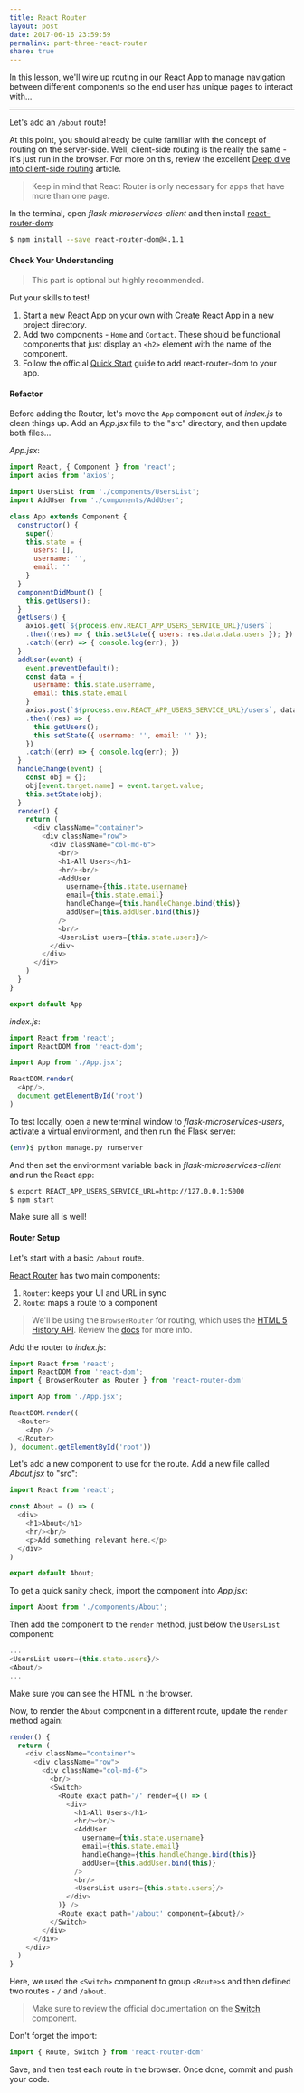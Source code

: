 ```yaml
---
title: React Router
layout: post
date: 2017-06-16 23:59:59
permalink: part-three-react-router
share: true
---
```


In this lesson, we'll wire up routing in our React App to manage navigation between different components so the end user has unique pages to interact with...

---

Let's add an `/about` route!

At this point, you should already be quite familiar with the concept of routing on the server-side. Well, client-side routing is the really the same - it's just run in the browser. For more on this, review the excellent [Deep dive into client-side routing](http://krasimirtsonev.com/blog/article/deep-dive-into-client-side-routing-navigo-pushstate-hash) article.

> Keep in mind that React Router is only necessary for apps that have more than one page.



In the terminal, open *flask-microservices-client* and then install [react-router-dom](https://github.com/ReactTraining/react-router/tree/master/packages/react-router-dom):

```sh
$ npm install --save react-router-dom@4.1.1
```

#### Check Your Understanding

> This part is optional but highly recommended.

Put your skills to test!

1. Start a new React App on your own with Create React App in a new project directory.
1. Add two components - `Home` and `Contact`. These should be functional components that just display an `<h2>` element with the name of the component.
1. Follow the official [Quick Start](https://reacttraining.com/react-router/web/guides/quick-start) guide to add react-router-dom to your app.

#### Refactor

Before adding the Router, let's move the `App` component out of *index.js* to clean things up. Add an *App.jsx* file to the "src" directory, and then update both files...

*App.jsx*:

```javascript
import React, { Component } from 'react';
import axios from 'axios';

import UsersList from './components/UsersList';
import AddUser from './components/AddUser';

class App extends Component {
  constructor() {
    super()
    this.state = {
      users: [],
      username: '',
      email: ''
    }
  }
  componentDidMount() {
    this.getUsers();
  }
  getUsers() {
    axios.get(`${process.env.REACT_APP_USERS_SERVICE_URL}/users`)
    .then((res) => { this.setState({ users: res.data.data.users }); })
    .catch((err) => { console.log(err); })
  }
  addUser(event) {
    event.preventDefault();
    const data = {
      username: this.state.username,
      email: this.state.email
    }
    axios.post(`${process.env.REACT_APP_USERS_SERVICE_URL}/users`, data)
    .then((res) => {
      this.getUsers();
      this.setState({ username: '', email: '' });
    })
    .catch((err) => { console.log(err); })
  }
  handleChange(event) {
    const obj = {};
    obj[event.target.name] = event.target.value;
    this.setState(obj);
  }
  render() {
    return (
      <div className="container">
        <div className="row">
          <div className="col-md-6">
            <br/>
            <h1>All Users</h1>
            <hr/><br/>
            <AddUser
              username={this.state.username}
              email={this.state.email}
              handleChange={this.handleChange.bind(this)}
              addUser={this.addUser.bind(this)}
            />
            <br/>
            <UsersList users={this.state.users}/>
          </div>
        </div>
      </div>
    )
  }
}

export default App
```

*index.js*:

```javascript
import React from 'react';
import ReactDOM from 'react-dom';

import App from './App.jsx';

ReactDOM.render(
  <App/>,
  document.getElementById('root')
)
```

To test locally, open a new terminal window to *flask-microservices-users*, activate a virtual environment, and then run the Flask server:

```sh
(env)$ python manage.py runserver
```

And then set the environment variable back in *flask-microservices-client* and run the React app:

```sh
$ export REACT_APP_USERS_SERVICE_URL=http://127.0.0.1:5000
$ npm start
```

Make sure all is well!

#### Router Setup

Let's start with a basic `/about` route.

[React Router](https://github.com/ReactTraining/react-router) has two main components:

1. `Router`: keeps your UI and URL in sync
1. `Route`: maps a route to a component

> We'll be using the `BrowserRouter` for routing, which uses the [HTML 5 History API](https://developer.mozilla.org/en-US/docs/Web/API/History_API). Review the [docs](https://reacttraining.com/react-router/web/api/BrowserRouter) for more info.

Add the router to *index.js*:

```javascript
import React from 'react';
import ReactDOM from 'react-dom';
import { BrowserRouter as Router } from 'react-router-dom'

import App from './App.jsx';

ReactDOM.render((
  <Router>
    <App />
  </Router>
), document.getElementById('root'))
```

Let's add a new component to use for the route. Add a new file called *About.jsx* to "src":

```javascript
import React from 'react';

const About = () => (
  <div>
    <h1>About</h1>
    <hr/><br/>
    <p>Add something relevant here.</p>
  </div>
)

export default About;
```

To get a quick sanity check, import the component into *App.jsx*:

```javascript
import About from './components/About';
```

Then add the component to the `render` method, just below the `UsersList` component:

```javascript
...
<UsersList users={this.state.users}/>
<About/>
...
```

Make sure you can see the HTML in the browser.

Now, to render the `About` component in a different route, update the `render` method again:

```javascript
render() {
  return (
    <div className="container">
      <div className="row">
        <div className="col-md-6">
          <br/>
          <Switch>
            <Route exact path='/' render={() => (
              <div>
                <h1>All Users</h1>
                <hr/><br/>
                <AddUser
                  username={this.state.username}
                  email={this.state.email}
                  handleChange={this.handleChange.bind(this)}
                  addUser={this.addUser.bind(this)}
                />
                <br/>
                <UsersList users={this.state.users}/>
              </div>
            )} />
            <Route exact path='/about' component={About}/>
          </Switch>
        </div>
      </div>
    </div>
  )
}
```

Here, we used the `<Switch>` component to group `<Route>`s and then defined two routes - `/` and `/about`.

> Make sure to review the official documentation on the [Switch](https://reacttraining.com/react-router/web/api/Switch) component.


Don't forget the import:

```javascript
import { Route, Switch } from 'react-router-dom'
```

Save, and then test each route in the browser. Once done, commit and push your code.
